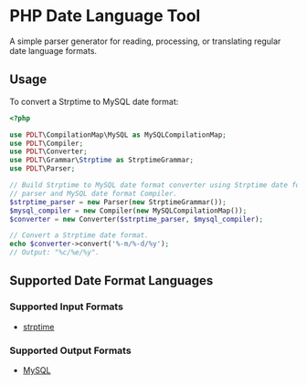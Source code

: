 # PHP Date Language Tool

A simple parser generator for reading, processing, or translating regular date language formats.

## Usage

To convert a Strptime to MySQL date format:

``` php
<?php

use PDLT\CompilationMap\MySQL as MySQLCompilationMap;
use PDLT\Compiler;
use PDLT\Converter;
use PDLT\Grammar\Strptime as StrptimeGrammar;
use PDLT\Parser;

// Build Strptime to MySQL date format converter using Strptime date format
// parser and MySQL date format Compiler.
$strptime_parser = new Parser(new StrptimeGrammar());
$mysql_compiler = new Compiler(new MySQLCompilationMap());
$converter = new Converter($strptime_parser, $mysql_compiler);

// Convert a Strptime date format.
echo $converter->convert('%-m/%-d/%y');
// Output: "%c/%e/%y".
```

## Supported Date Format Languages

### Supported Input Formats

- [strptime](https://docs.python.org/2/library/datetime.html#strftime-strptime-behavior)

### Supported Output Formats

- [MySQL](https://dev.mysql.com/doc/refman/8.0/en/date-and-time-functions.html#function_date-format)
